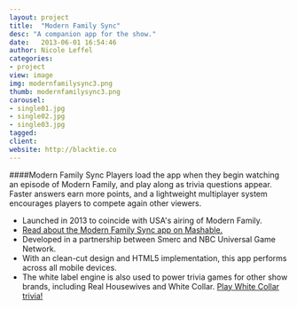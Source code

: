 ```yaml
---
layout: project
title:  "Modern Family Sync"
desc: "A companion app for the show."
date:   2013-06-01 16:54:46
author: Nicole Leffel
categories:
- project
view: image
img: modernfamilysync3.png
thumb: modernfamilysync3.png
carousel:
- single01.jpg
- single02.jpg
- single03.jpg
tagged: 
client: 
website: http://blacktie.co
---
```

####Modern Family Sync
Players load the app when they begin watching an episode of Modern Family, and play along as trivia questions appear. Faster answers earn more points, and a lightweight multiplayer system encourages players to compete again other viewers.

* Launched in 2013 to coincide with USA's airing of Modern Family. 
* [Read about the Modern Family Sync app on Mashable.](http://mashable.com/2013/09/24/modern-family-digital/)
* Developed in a partnership between Smerc and NBC Universal Game Network. 
* With an clean-cut design and HTML5 implementation, this app performs across all mobile devices.
* The white label engine is also used to power trivia games for other show brands, including Real Housewives and White Collar. [Play White Collar trivia!](http://www.usanetwork.com/whitecollar/trivia)